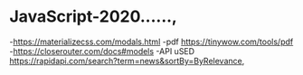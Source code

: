 # JavaScript-2020......,
-https://materializecss.com/modals.html
-pdf https://tinywow.com/tools/pdf
-https://closerouter.com/docs#models
-API uSED  https://rapidapi.com/search?term=news&sortBy=ByRelevance,

